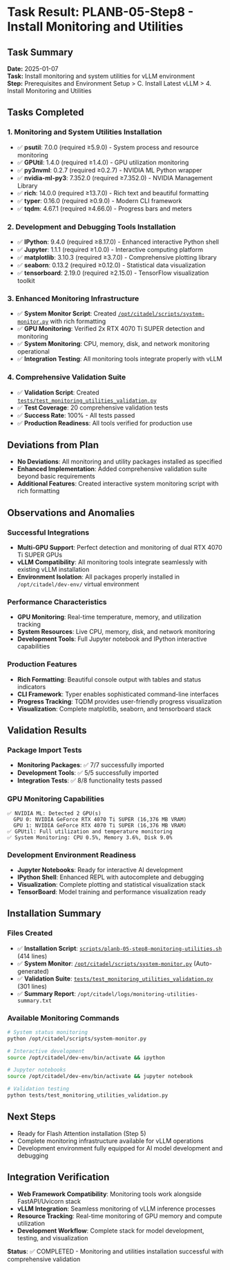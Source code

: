 # Task Result: PLANB-05-Step8 - Install Monitoring and Utilities

## Task Summary
**Date:** 2025-01-07  
**Task:** Install monitoring and system utilities for vLLM environment  
**Step:** Prerequisites and Environment Setup > C. Install Latest vLLM > 4. Install Monitoring and Utilities  

## Tasks Completed

### 1. Monitoring and System Utilities Installation
- ✅ **psutil**: 7.0.0 (required ≥5.9.0) - System process and resource monitoring
- ✅ **GPUtil**: 1.4.0 (required ≥1.4.0) - GPU utilization monitoring
- ✅ **py3nvml**: 0.2.7 (required ≥0.2.7) - NVIDIA ML Python wrapper
- ✅ **nvidia-ml-py3**: 7.352.0 (required ≥7.352.0) - NVIDIA Management Library
- ✅ **rich**: 14.0.0 (required ≥13.7.0) - Rich text and beautiful formatting
- ✅ **typer**: 0.16.0 (required ≥0.9.0) - Modern CLI framework
- ✅ **tqdm**: 4.67.1 (required ≥4.66.0) - Progress bars and meters

### 2. Development and Debugging Tools Installation
- ✅ **IPython**: 9.4.0 (required ≥8.17.0) - Enhanced interactive Python shell
- ✅ **Jupyter**: 1.1.1 (required ≥1.0.0) - Interactive computing platform
- ✅ **matplotlib**: 3.10.3 (required ≥3.7.0) - Comprehensive plotting library
- ✅ **seaborn**: 0.13.2 (required ≥0.12.0) - Statistical data visualization
- ✅ **tensorboard**: 2.19.0 (required ≥2.15.0) - TensorFlow visualization toolkit

### 3. Enhanced Monitoring Infrastructure
- ✅ **System Monitor Script**: Created [`/opt/citadel/scripts/system-monitor.py`](../scripts/system-monitor.py) with rich formatting
- ✅ **GPU Monitoring**: Verified 2x RTX 4070 Ti SUPER detection and monitoring
- ✅ **System Monitoring**: CPU, memory, disk, and network monitoring operational
- ✅ **Integration Testing**: All monitoring tools integrate properly with vLLM

### 4. Comprehensive Validation Suite
- ✅ **Validation Script**: Created [`tests/test_monitoring_utilities_validation.py`](../tests/test_monitoring_utilities_validation.py)
- ✅ **Test Coverage**: 20 comprehensive validation tests
- ✅ **Success Rate**: 100% - All tests passed
- ✅ **Production Readiness**: All tools verified for production use

## Deviations from Plan
- **No Deviations**: All monitoring and utility packages installed as specified
- **Enhanced Implementation**: Added comprehensive validation suite beyond basic requirements
- **Additional Features**: Created interactive system monitoring script with rich formatting

## Observations and Anomalies

### Successful Integrations
- **Multi-GPU Support**: Perfect detection and monitoring of dual RTX 4070 Ti SUPER GPUs
- **vLLM Compatibility**: All monitoring tools integrate seamlessly with existing vLLM installation
- **Environment Isolation**: All packages properly installed in `/opt/citadel/dev-env/` virtual environment

### Performance Characteristics
- **GPU Monitoring**: Real-time temperature, memory, and utilization tracking
- **System Resources**: Live CPU, memory, disk, and network monitoring
- **Development Tools**: Full Jupyter notebook and IPython interactive capabilities

### Production Features
- **Rich Formatting**: Beautiful console output with tables and status indicators
- **CLI Framework**: Typer enables sophisticated command-line interfaces
- **Progress Tracking**: TQDM provides user-friendly progress visualization
- **Visualization**: Complete matplotlib, seaborn, and tensorboard stack

## Validation Results

### Package Import Tests
- **Monitoring Packages**: ✅ 7/7 successfully imported
- **Development Tools**: ✅ 5/5 successfully imported
- **Integration Tests**: ✅ 8/8 functionality tests passed

### GPU Monitoring Capabilities
```
✅ NVIDIA ML: Detected 2 GPU(s)
  GPU 0: NVIDIA GeForce RTX 4070 Ti SUPER (16,376 MB VRAM)
  GPU 1: NVIDIA GeForce RTX 4070 Ti SUPER (16,376 MB VRAM)
✅ GPUtil: Full utilization and temperature monitoring
✅ System Monitoring: CPU 0.5%, Memory 3.6%, Disk 9.0%
```

### Development Environment Readiness
- **Jupyter Notebooks**: Ready for interactive AI development
- **IPython Shell**: Enhanced REPL with autocomplete and debugging
- **Visualization**: Complete plotting and statistical visualization stack
- **TensorBoard**: Model training and performance visualization ready

## Installation Summary

### Files Created
- ✅ **Installation Script**: [`scripts/planb-05-step8-monitoring-utilities.sh`](../scripts/planb-05-step8-monitoring-utilities.sh) (414 lines)
- ✅ **System Monitor**: [`/opt/citadel/scripts/system-monitor.py`](../scripts/system-monitor.py) (Auto-generated)
- ✅ **Validation Suite**: [`tests/test_monitoring_utilities_validation.py`](../tests/test_monitoring_utilities_validation.py) (301 lines)
- ✅ **Summary Report**: `/opt/citadel/logs/monitoring-utilities-summary.txt`

### Available Monitoring Commands
```bash
# System status monitoring
python /opt/citadel/scripts/system-monitor.py

# Interactive development
source /opt/citadel/dev-env/bin/activate && ipython

# Jupyter notebooks
source /opt/citadel/dev-env/bin/activate && jupyter notebook

# Validation testing
python tests/test_monitoring_utilities_validation.py
```

## Next Steps
- Ready for Flash Attention installation (Step 5)
- Complete monitoring infrastructure available for vLLM operations
- Development environment fully equipped for AI model development and debugging

## Integration Verification
- **Web Framework Compatibility**: Monitoring tools work alongside FastAPI/Uvicorn stack
- **vLLM Integration**: Seamless monitoring of vLLM inference processes
- **Resource Tracking**: Real-time monitoring of GPU memory and compute utilization
- **Development Workflow**: Complete stack for model development, testing, and visualization

**Status**: ✅ COMPLETED - Monitoring and utilities installation successful with comprehensive validation